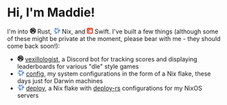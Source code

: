 # Hi, I'm Maddie!

I'm into <img src="assets/rust.svg" style="height: 1em;" /> Rust, <img src="assets/nix.svg"
style="height: 1em;" /> Nix, and <img src="assets/swift.svg" style="height: 1em;" /> Swift. I've
built a few things (although some of these might be private at the moment, please bear with me -
they should come back soon!):

- <img src="assets/rust.svg" style="height: 1em;" /> [vexillologist], a Discord bot for tracking
  scores and displaying leaderboards for various "dle" style games
- <img src="assets/nix.svg" style="height: 1em;" /> [config], my system configurations in the form
  of a Nix flake, these days just for Darwin machines
- <img src="assets/nix.svg" style="height: 1em;" /> [deploy], a Nix flake with [deploy-rs]
  configurations for my NixOS servers

[vexillologist]: https://github.com/maddiemort/vexillologist
[config]: https://github.com/maddiemort/config
[deploy]: https://github.com/maddiemort/deploy
[deploy-rs]: https://github.com/serokell/deploy-rs
